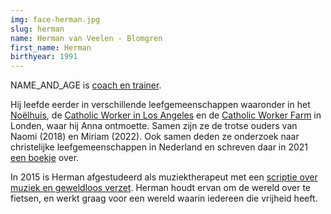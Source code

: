 ```yaml
---
img: face-herman.jpg
slug: herman
name: Herman van Veelen - Blomgren
first_name: Herman
birthyear: 1991
---
```

NAME_AND_AGE is
[coach en trainer](http://hermanvanveelen.wordpress.com/).

Hij leefde eerder in verschillende leefgemeenschappen waaronder in het [Noëlhuis](http://noelhuis.nl/),
de [Catholic Worker in Los Angeles](http://lacatholicworker.org/) en de [Catholic Worker
Farm](http://thecatholicworkerfarm.org/) in Londen, waar hij Anna ontmoette.
Samen zijn ze de trotse ouders van Naomi (2018) en Miriam (2022). Ook samen deden ze onderzoek naar 
christelijke leefgemeenschappen in Nederland en schreven daar in 2021 [een boekje](https://verenigingreligieuzeleefgemeenschappen.nl/publicaties/) over.

In 2015 is Herman afgestudeerd als muziektherapeut met een [scriptie over muziek
en geweldloos verzet](http://muziektherapieblog.artez.nl/?p=890).
Herman houdt ervan om de wereld over te fietsen, en werkt graag voor een wereld
waarin iedereen die vrijheid heeft.
